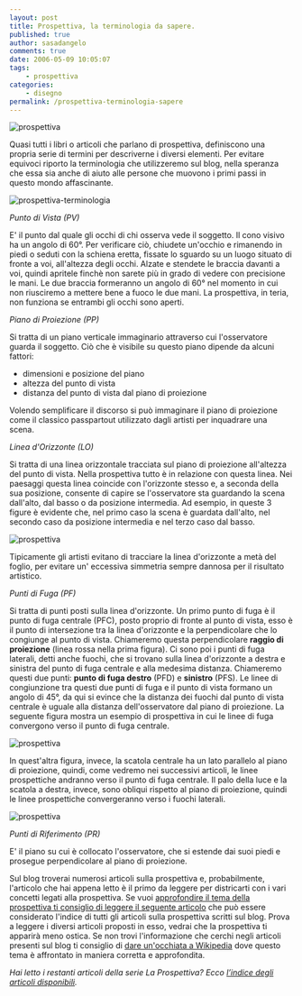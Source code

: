 ```yaml
---
layout: post
title: Prospettiva, la terminologia da sapere.
published: true
author: sasadangelo
comments: true
date: 2006-05-09 10:05:07
tags:
    - prospettiva
categories:
    - disegno
permalink: /prospettiva-terminologia-sapere
---
```


![prospettiva](https://www.disegnoepittura.it/wp-content/uploads/eyelevel.gif "prospettiva")

Quasi tutti i libri o articoli che parlano di prospettiva, definiscono una propria serie di termini per descriverne i diversi elementi. Per evitare equivoci riporto la terminologia che utilizzeremo sul blog, nella speranza che essa sia anche di aiuto alle persone che muovono i primi passi in questo mondo affascinante.

![prospettiva-terminologia](https://www.disegnoepittura.it/wp-content/uploads/prospettiva-terminologia.png "prospettiva-terminologia")

_Punto di Vista (PV)_

E' il punto dal quale gli occhi di chi osserva vede il soggetto. Il cono visivo ha un angolo di 60°. Per verificare ciò, chiudete un'occhio e rimanendo in piedi o seduti con la schiena eretta, fissate lo sguardo su un luogo situato di fronte a voi, all'altezza degli occhi. Alzate e stendete le braccia davanti a voi, quindi apritele finchè non sarete più in grado di vedere con precisione le mani. Le due braccia formeranno un angolo di 60° nel momento in cui non riusciremo a mettere bene a fuoco le due mani. La prospettiva, in teria, non funziona se entrambi gli occhi sono aperti.

_Piano di Proiezione (PP)_

Si tratta di un piano verticale immaginario attraverso cui l'osservatore guarda il soggetto. Ciò che è visibile su questo piano dipende da alcuni fattori:

- dimensioni e posizione del piano
- altezza del punto di vista
- distanza del punto di vista dal piano di proiezione

Volendo semplificare il discorso si può immaginare il piano di proiezione come il classico passpartout utilizzato dagli artisti per inquadrare una scena.

_Linea d'Orizzonte (LO)_

Si tratta di una linea orizzontale tracciata sul piano di proiezione all'altezza del punto di vista. Nella prospettiva tutto è in relazione con questa linea. Nei paesaggi questa linea coincide con l'orizzonte stesso e, a seconda della sua posizione, consente di capire se l'osservatore sta guardando la scena dall'alto, dal basso o da posizione intermedia. Ad esempio, in queste 3 figure è evidente che, nel primo caso la scena è guardata dall'alto, nel secondo caso da posizione intermedia e nel terzo caso dal basso.

![prospettiva](https://www.disegnoepittura.it/wp-content/uploads/eyelevel.gif "prospettiva")

Tipicamente gli artisti evitano di tracciare la linea d'orizzonte a metà del foglio, per evitare un' eccessiva simmetria sempre dannosa per il risultato artistico.

_Punti di Fuga (PF)_

Si tratta di punti posti sulla linea d'orizzonte. Un primo punto di fuga è il punto di fuga centrale (PFC), posto proprio di fronte al punto di vista, esso è il punto di intersezione tra la linea d'orizzonte e la perpendicolare che lo congiunge al punto di vista. Chiameremo questa perpendicolare **raggio di proiezione** (linea rossa nella prima figura). Ci sono poi i punti di fuga laterali, detti anche fuochi, che si trovano sulla linea d'orizzonte a destra e sinistra del punto di fuga centrale e alla medesima distanza. Chiameremo questi due punti: **punto di fuga destro** (PFD) e **sinistro** (PFS). Le linee di congiunzione tra questi due punti di fuga e il punto di vista formano un angolo di 45°, da qui si evince che la distanza dei fuochi dal punto di vista centrale è uguale alla distanza dell'osservatore dal piano di proiezione. La seguente figura mostra un esempio di prospettiva in cui le linee di fuga convergono verso il punto di fuga centrale.

![prospettiva](https://www.disegnoepittura.it/wp-content/uploads/vp11.gif "prospettiva")

In quest'altra figura, invece, la scatola centrale ha un lato parallelo al piano di proiezione, quindi, come vedremo nei successivi articoli, le linee prospettiche andranno verso il punto di fuga centrale. Il palo della luce e la scatola a destra, invece, sono obliqui rispetto al piano di proiezione, quindi le linee prospettiche convergeranno verso i fuochi laterali.

![prospettiva](https://www.disegnoepittura.it/wp-content/uploads/multivp1.gif "prospettiva")

_Punti di Riferimento (PR)_

E' il piano su cui è collocato l'osservatore, che si estende dai suoi piedi e prosegue perpendicolare al piano di proiezione.

Sul blog troverai numerosi articoli sulla prospettiva e, probabilmente, l'articolo che hai appena letto è il primo da leggere per districarti con i vari concetti legati alla prospettiva. Se vuoi [approfondire il tema della prospettiva ti consiglio di leggere il seguente articolo](https://www.disegnoepittura.it/prospettiva/ "Prospettiva") che può essere considerato l'indice di tutti gli articoli sulla prospettiva scritti sul blog. Prova a leggere i diversi articoli proposti in esso, vedrai che la prospettiva ti apparirà meno ostica. Se non trovi l'informazione che cerchi negli articoli presenti sul blog ti consiglio di [dare un'occhiata a Wikipedia](https://it.wikipedia.org/wiki/Prospettiva "Prospettiva su Wikipedia") dove questo tema è affrontato in maniera corretta e approfondita.

_Hai letto i restanti articoli della serie La Prospettiva? Ecco [l’indice degli articoli disponibili](https://www.disegnoepittura.it/prospettiva/ "La Prospettiva")._
